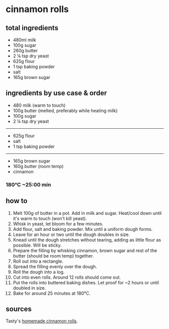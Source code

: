 # cinnamon rolls

## total ingredients

- 480ml milk
- 100g sugar
- 260g butter
- 2 ¼ tsp dry yeast
- 625g flour
- 1 tsp baking powder
- salt
- 165g brown sugar

## ingredients by use case & order

- 480 milk (warm to touch)
- 100g butter (melted, preferably while heating milk)
- 100g sugar
- 2 ¼ tsp dry yeast
---
- 625g flour
- salt
- 1 tsp baking powder
---
- 165g brown sugar
- 160g butter (room temp)
- cinnamon

### 180°C ~25:00 min

## how to

1. Melt 100g of butter in a pot. Add in milk and sugar. Heat/cool down until it's warm to touch (won't kill yeast).
2. Whisk in yeast, let bloom for a few minutes.
3. Add flour, salt and baking powder. Mix until a uniform dough forms.
4. Leave for an hour or two until the dough doubles in size.
5. Knead until the dough stretches without tearing, adding as little flour as possible. Will be sticky.
6. Prepare the filling by whisking cinnamon, brown sugar and rest of the butter (should be room temp) together.
7. Roll out into a rectangle.
8. Spread the filling evenly over the dough.
9. Roll the dough into a log.
10. Cut into even rolls. Around 12 rolls should come out.
11. Put the rolls into buttered baking dishes. Let proof for ~2 hours or until doubled in size.
12. Bake for around 25 minutes at 180°C.

## sources

Tasty's [homemade cinnamon rolls](https://www.youtube.com/watch?v=_Q0FYoCl4Cs).
